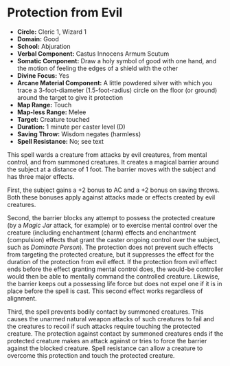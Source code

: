 # Protection from Evil

- **Circle:** Cleric 1, Wizard 1
- **Domain:** Good
- **School:** Abjuration
- **Verbal Component:** Castus Innocens Armum Scutum
- **Somatic Component:** Draw a holy symbol of good with one hand, and the motion of feeling the edges of a shield with the other
- **Divine Focus:** Yes
- **Arcane Material Component:** A little powdered silver with which you trace a 3-foot-diameter (1.5-foot-radius) circle on the floor (or ground) around the target to give it protection
- **Map Range:** Touch
- **Map-less Range:** Melee
- **Target:** Creature touched
- **Duration:** 1 minute per caster level (D)
- **Saving Throw:** Wisdom negates (harmless)
- **Spell Resistance:** No; see text

This spell wards a creature from attacks by evil creatures, from mental control, and from summoned creatures. It creates a magical barrier around the subject at a distance of 1 foot. The barrier moves with the subject and has three major effects.

First, the subject gains a +2 bonus to AC and a +2 bonus on saving throws. Both these bonuses apply against attacks made or effects created by evil creatures.

Second, the barrier blocks any attempt to possess the protected creature (by a *Magic Jar* attack, for example) or to exercise mental control over the creature (including enchantment (charm) effects and enchantment (compulsion) effects that grant the caster ongoing control over the subject, such as *Dominate Person*). The protection does not prevent such effects from targeting the protected creature, but it suppresses the effect for the duration of the protection from evil effect. If the protection from evil effect ends before the effect granting mental control does, the would-be controller would then be able to mentally command the controlled creature. Likewise, the barrier keeps out a possessing life force but does not expel one if it is in place before the spell is cast. This second effect works regardless of alignment.

Third, the spell prevents bodily contact by summoned creatures. This causes the unarmed natural weapon attacks of such creatures to fail and the creatures to recoil if such attacks require touching the protected creature. The protection against contact by summoned creatures ends if the protected creature makes an attack against or tries to force the barrier against the blocked creature. Spell resistance can allow a creature to overcome this protection and touch the protected creature.
